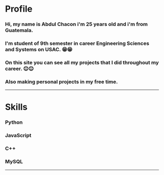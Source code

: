 # Profile
### Hi, my name is Abdul Chacon i'm 25 years old and i'm from Guatemala.
### I'm student of 9th semester in career Engineering Sciences and Systems on USAC. 😁😁
### On this site you can see all my projects that I did throughout my career. 😌😌
### Also making personal projects in my free time.

---

# Skills

### Python
### JavaScript
### C++
### MySQL

---
